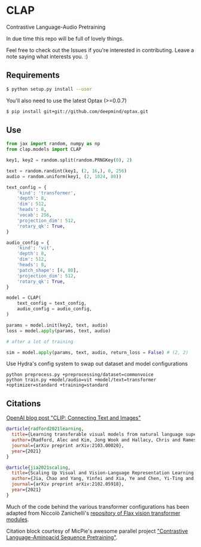 # CLAP

Contrastive Language-Audio Pretraining

In due time this repo will be full of lovely things.

Feel free to check out the Issues if you're interested in contributing. Leave a note saying what interests you. :)

## Requirements

```bash
$ python setup.py install --user
```

You'll also need to use the latest Optax (>=0.0.7)

```bash
$ pip install git+git://github.com/deepmind/optax.git
```

## Use

```python
from jax import random, numpy as np
from clap.models import CLAP

key1, key2 = random.split(random.PRNGKey(0), 2)

text = random.randint(key1, (2, 16,), 0, 256)
audio = random.uniform(key1, (2, 1024, 80))

text_config = {
    'kind': 'transformer',
    'depth': 8,
    'dim': 512,
    'heads': 8,
    'vocab': 256,
    'projection_dim': 512,
    'rotary_qk': True,
}

audio_config = {
    'kind': 'vit', 
    'depth': 8, 
    'dim': 512, 
    'heads': 8, 
    'patch_shape': [4, 80], 
    'projection_dim': 512, 
    'rotary_qk': True,
}

model = CLAP(
    text_config = text_config,
    audio_config = audio_config,
)

params = model.init(key2, text, audio)
loss = model.apply(params, text, audio)

# after a lot of training

sim = model.apply(params, text, audio, return_loss = False) # (2, 2)
```

Use Hydra's config system to swap out dataset and model configurations

```
python preprocess.py +preprocessing/dataset=commonvoice
python train.py +model/audio=vit +model/text=transformer +optimizer=standard +training=standard
```


## Citations

[OpenAI blog post "CLIP: Connecting Text and Images"](https://openai.com/blog/clip/)

```bibtex
@article{radford2021learning,
  title={Learning transferable visual models from natural language supervision},
  author={Radford, Alec and Kim, Jong Wook and Hallacy, Chris and Ramesh, Aditya and Goh, Gabriel and Agarwal, Sandhini and Sastry, Girish and Askell, Amanda and Mishkin, Pamela and Clark, Jack and others},
  journal={arXiv preprint arXiv:2103.00020},
  year={2021}
}
```

```bibtex
@article{jia2021scaling,
  title={Scaling Up Visual and Vision-Language Representation Learning With Noisy Text Supervision},
  author={Jia, Chao and Yang, Yinfei and Xia, Ye and Chen, Yi-Ting and Parekh, Zarana and Pham, Hieu and Le, Quoc V and Sung, Yunhsuan and Li, Zhen and Duerig, Tom},
  journal={arXiv preprint arXiv:2102.05918},
  year={2021}
}
```

Much of the code behind the various transformer configurations has been adapted from Niccolò Zanichelli's [repository of Flax vision transformer modules](https://github.com/NZ99/self-attention-experiments-vision).

Citation block courtesy of MicPie's awesome parallel project ["Contrastive Language-Aminoacid Sequence Pretraining"](https://github.com/MicPie/clasp).
